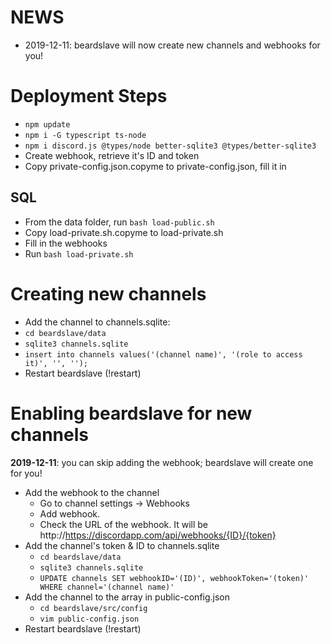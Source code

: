 # NEWS

-   2019-12-11: beardslave will now create new channels and webhooks for you!

# Deployment Steps

-   `npm update`
-   `npm i -G typescript ts-node`
-   `npm i discord.js @types/node better-sqlite3 @types/better-sqlite3`
-   Create webhook, retrieve it's ID and token
-   Copy private-config.json.copyme to private-config.json, fill it in

## SQL

-   From the data folder, run `bash load-public.sh`
-   Copy load-private.sh.copyme to load-private.sh
-   Fill in the webhooks
-   Run `bash load-private.sh`

# Creating new channels

-   Add the channel to channels.sqlite:
-   `cd beardslave/data`
-   `sqlite3 channels.sqlite`
-   `insert into channels values('(channel name)', '(role to access it)', '', '');`
-   Restart beardslave (!restart)

# Enabling beardslave for new channels

**2019-12-11**: you can skip adding the webhook; beardslave will create one for you!

-   Add the webhook to the channel
    -   Go to channel settings -> Webhooks
    -   Add webhook.
    -   Check the URL of the webhook. It will be http://https://discordapp.com/api/webhooks/{ID}/{token}
-   Add the channel's token & ID to channels.sqlite
    -   `cd beardslave/data`
    -   `sqlite3 channels.sqlite`
    -   `UPDATE channels SET webhookID='(ID)', webhookToken='(token)' WHERE channel='(channel name)'`
-   Add the channel to the array in public-config.json
    -   `cd beardslave/src/config`
    -   `vim public-config.json`
-   Restart beardslave (!restart)
